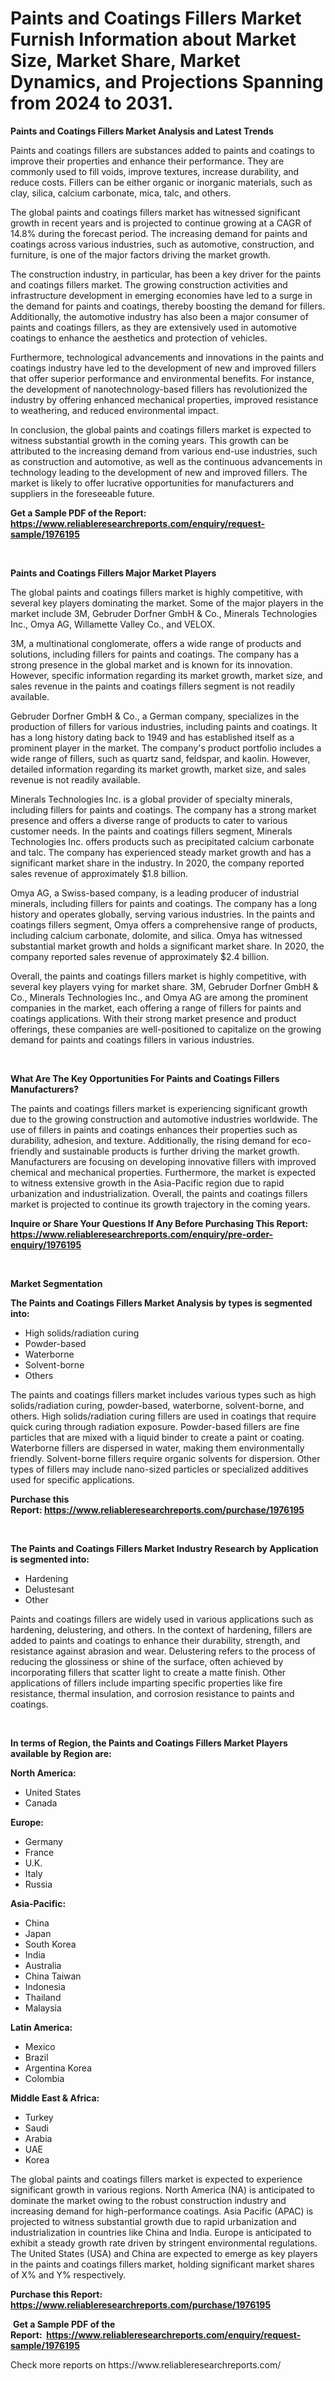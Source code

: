<p><h1>Paints and Coatings Fillers Market Furnish Information about Market Size, Market Share, Market Dynamics, and Projections Spanning from 2024 to 2031.</h1></p><p><strong>Paints and Coatings Fillers Market Analysis and Latest Trends</strong></p>
<p><p>Paints and coatings fillers are substances added to paints and coatings to improve their properties and enhance their performance. They are commonly used to fill voids, improve textures, increase durability, and reduce costs. Fillers can be either organic or inorganic materials, such as clay, silica, calcium carbonate, mica, talc, and others.</p><p>The global paints and coatings fillers market has witnessed significant growth in recent years and is projected to continue growing at a CAGR of 14.8% during the forecast period. The increasing demand for paints and coatings across various industries, such as automotive, construction, and furniture, is one of the major factors driving the market growth.</p><p>The construction industry, in particular, has been a key driver for the paints and coatings fillers market. The growing construction activities and infrastructure development in emerging economies have led to a surge in the demand for paints and coatings, thereby boosting the demand for fillers. Additionally, the automotive industry has also been a major consumer of paints and coatings fillers, as they are extensively used in automotive coatings to enhance the aesthetics and protection of vehicles.</p><p>Furthermore, technological advancements and innovations in the paints and coatings industry have led to the development of new and improved fillers that offer superior performance and environmental benefits. For instance, the development of nanotechnology-based fillers has revolutionized the industry by offering enhanced mechanical properties, improved resistance to weathering, and reduced environmental impact.</p><p>In conclusion, the global paints and coatings fillers market is expected to witness substantial growth in the coming years. This growth can be attributed to the increasing demand from various end-use industries, such as construction and automotive, as well as the continuous advancements in technology leading to the development of new and improved fillers. The market is likely to offer lucrative opportunities for manufacturers and suppliers in the foreseeable future.</p></p>
<p><strong>Get a Sample PDF of the Report:&nbsp; <a href="https://www.reliableresearchreports.com/enquiry/request-sample/1976195">https://www.reliableresearchreports.com/enquiry/request-sample/1976195</a></strong></p>
<p>&nbsp;</p>
<p><strong>Paints and Coatings Fillers Major Market Players</strong></p>
<p><p>The global paints and coatings fillers market is highly competitive, with several key players dominating the market. Some of the major players in the market include 3M, Gebruder Dorfner GmbH & Co., Minerals Technologies Inc., Omya AG, Willamette Valley Co., and VELOX.</p><p>3M, a multinational conglomerate, offers a wide range of products and solutions, including fillers for paints and coatings. The company has a strong presence in the global market and is known for its innovation. However, specific information regarding its market growth, market size, and sales revenue in the paints and coatings fillers segment is not readily available.</p><p>Gebruder Dorfner GmbH & Co., a German company, specializes in the production of fillers for various industries, including paints and coatings. It has a long history dating back to 1949 and has established itself as a prominent player in the market. The company's product portfolio includes a wide range of fillers, such as quartz sand, feldspar, and kaolin. However, detailed information regarding its market growth, market size, and sales revenue is not readily available.</p><p>Minerals Technologies Inc. is a global provider of specialty minerals, including fillers for paints and coatings. The company has a strong market presence and offers a diverse range of products to cater to various customer needs. In the paints and coatings fillers segment, Minerals Technologies Inc. offers products such as precipitated calcium carbonate and talc. The company has experienced steady market growth and has a significant market share in the industry. In 2020, the company reported sales revenue of approximately $1.8 billion.</p><p>Omya AG, a Swiss-based company, is a leading producer of industrial minerals, including fillers for paints and coatings. The company has a long history and operates globally, serving various industries. In the paints and coatings fillers segment, Omya offers a comprehensive range of products, including calcium carbonate, dolomite, and silica. Omya has witnessed substantial market growth and holds a significant market share. In 2020, the company reported sales revenue of approximately $2.4 billion.</p><p>Overall, the paints and coatings fillers market is highly competitive, with several key players vying for market share. 3M, Gebruder Dorfner GmbH & Co., Minerals Technologies Inc., and Omya AG are among the prominent companies in the market, each offering a range of fillers for paints and coatings applications. With their strong market presence and product offerings, these companies are well-positioned to capitalize on the growing demand for paints and coatings fillers in various industries.</p></p>
<p>&nbsp;</p>
<p><strong>What Are The Key Opportunities For Paints and Coatings Fillers Manufacturers?</strong></p>
<p><p>The paints and coatings fillers market is experiencing significant growth due to the growing construction and automotive industries worldwide. The use of fillers in paints and coatings enhances their properties such as durability, adhesion, and texture. Additionally, the rising demand for eco-friendly and sustainable products is further driving the market growth. Manufacturers are focusing on developing innovative fillers with improved chemical and mechanical properties. Furthermore, the market is expected to witness extensive growth in the Asia-Pacific region due to rapid urbanization and industrialization. Overall, the paints and coatings fillers market is projected to continue its growth trajectory in the coming years.</p></p>
<p><strong>Inquire or Share Your Questions If Any Before Purchasing This Report: <a href="https://www.reliableresearchreports.com/enquiry/pre-order-enquiry/1976195">https://www.reliableresearchreports.com/enquiry/pre-order-enquiry/1976195</a></strong></p>
<p>&nbsp;</p>
<p><strong>Market Segmentation</strong></p>
<p><strong>The Paints and Coatings Fillers Market Analysis by types is segmented into:</strong></p>
<p><ul><li>High solids/radiation curing</li><li>Powder-based</li><li>Waterborne</li><li>Solvent-borne</li><li>Others</li></ul></p>
<p><p>The paints and coatings fillers market includes various types such as high solids/radiation curing, powder-based, waterborne, solvent-borne, and others. High solids/radiation curing fillers are used in coatings that require quick curing through radiation exposure. Powder-based fillers are fine particles that are mixed with a liquid binder to create a paint or coating. Waterborne fillers are dispersed in water, making them environmentally friendly. Solvent-borne fillers require organic solvents for dispersion. Other types of fillers may include nano-sized particles or specialized additives used for specific applications.</p></p>
<p><strong>Purchase this Report:&nbsp;<a href="https://www.reliableresearchreports.com/purchase/1976195">https://www.reliableresearchreports.com/purchase/1976195</a></strong></p>
<p>&nbsp;</p>
<p><strong>The Paints and Coatings Fillers Market Industry Research by Application is segmented into:</strong></p>
<p><ul><li>Hardening</li><li>Delustesant</li><li>Other</li></ul></p>
<p><p>Paints and coatings fillers are widely used in various applications such as hardening, delustering, and others. In the context of hardening, fillers are added to paints and coatings to enhance their durability, strength, and resistance against abrasion and wear. Delustering refers to the process of reducing the glossiness or shine of the surface, often achieved by incorporating fillers that scatter light to create a matte finish. Other applications of fillers include imparting specific properties like fire resistance, thermal insulation, and corrosion resistance to paints and coatings.</p></p>
<p>&nbsp;</p>
<p><strong>In terms of Region, the Paints and Coatings Fillers Market Players available by Region are:</strong></p>
<p>
    <p> <strong> North America: </strong>
        <ul>
            <li>United States</li>
            <li>Canada</li>
        </ul>
        </p> 
    <p> <strong> Europe: </strong>
        <ul>
            <li>Germany</li>
            <li>France</li>
            <li>U.K.</li>
            <li>Italy</li>
            <li>Russia</li>
        </ul>
        </p> 
    <p> <strong> Asia-Pacific: </strong>
        <ul>
            <li>China</li>
            <li>Japan</li>
            <li>South Korea</li>
            <li>India</li>
            <li>Australia</li>
            <li>China Taiwan</li>
            <li>Indonesia</li>
            <li>Thailand</li>
            <li>Malaysia</li>
        </ul>
        </p> 
    <p> <strong> Latin America: </strong>
        <ul>
            <li>Mexico</li>
            <li>Brazil</li>
            <li>Argentina Korea</li>
            <li>Colombia</li>
        </ul>
        </p> 
    <p> <strong> Middle East & Africa: </strong>
        <ul>
            <li>Turkey</li>
            <li>Saudi</li>
            <li>Arabia</li>
            <li>UAE</li>
            <li>Korea</li>
        </ul>
    </p>
    </p>
<p><p>The global paints and coatings fillers market is expected to experience significant growth in various regions. North America (NA) is anticipated to dominate the market owing to the robust construction industry and increasing demand for high-performance coatings. Asia Pacific (APAC) is projected to witness substantial growth due to rapid urbanization and industrialization in countries like China and India. Europe is anticipated to exhibit a steady growth rate driven by stringent environmental regulations. The United States (USA) and China are expected to emerge as key players in the paints and coatings fillers market, holding significant market shares of X% and Y% respectively.</p></p>
<p><strong>Purchase this Report: <a href="https://www.reliableresearchreports.com/purchase/1976195">https://www.reliableresearchreports.com/purchase/1976195</a></strong></p>
<p>&nbsp;<strong>Get a Sample PDF of the Report:&nbsp;&nbsp;<a href="https://www.reliableresearchreports.com/enquiry/request-sample/1976195">https://www.reliableresearchreports.com/enquiry/request-sample/1976195</a></strong></p>
<p><strong></strong></p>
<p>Check more reports on https://www.reliableresearchreports.com/</p>